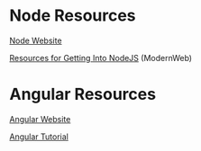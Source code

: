 # Node Resources

[Node Website](http://nodejs.org/)

[Resources for Getting Into NodeJS](http://modernweb.com/2014/10/16/resources-getting-nodejs/) (ModernWeb)

# Angular Resources

[Angular Website](https://angularjs.org/)

[Angular Tutorial](http://www.w3schools.com/angular/)


